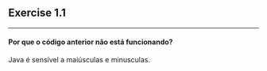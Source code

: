 ## Exercise 1.1
***
#### Por que o código anterior não está funcionando?

<div class="hint">
Java é sensível a maiúsculas e minusculas.
</div>

